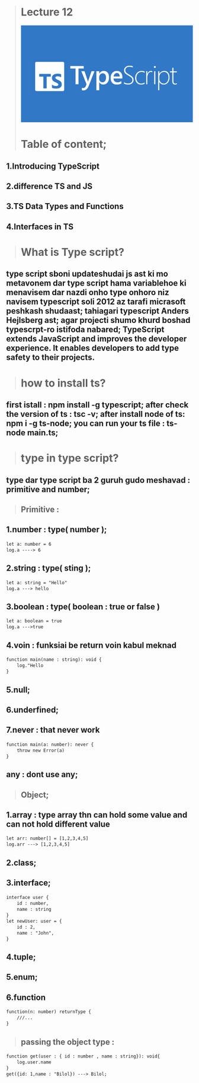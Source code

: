> # Lecture 12
>
> ![](./1_moJeTvW97yShLB7URRj5Kg.png)
>
> # Table of content;

## 1.Introducing TypeScript

## 2.difference TS and JS

## 3.TS Data Types and Functions

## 4.Interfaces in TS

> # What is Type script?

## type script sboni updateshudai js ast ki mo metavonem dar type script hama variablehoe ki menavisem dar nazdi onho type onhoro niz navisem typescript soli 2012 az tarafi micrasoft peshkash shudaast; tahiagari typescript Anders Hejlsberg ast; agar projecti shumo khurd boshad typescrpt-ro istifoda nabared; TypeScript extends JavaScript and improves the developer experience. It enables developers to add type safety to their projects.

> # how to install ts?

## first istall : npm install -g typescript; after check the version of ts : tsc -v; after install node of ts: npm i -g ts-node; you can run your ts file : ts-node main.ts;

> # type in type script?

## type dar type script ba 2 guruh gudo meshavad : primitive and number;

>## Primitive :

## 1.number : type( number );

```
let a: number = 6
log.a ----> 6
```

## 2.string : type( sting );

```
let a: string = "Hello"
log.a ---> hello
```

## 3.boolean : type( boolean : true or false )

```
let a: boolean = true
log.a --->true
```

## 4.voin : funksiai be return voin kabul meknad

```
function main(name : string): void {
    log."Hello
}
```

## 5.null;

## 6.underfined;

## 7.never : that never work

```
function main(a: number): never {
    throw new Error(a)
}
```

## any : dont use any;

>## Object;
## 1.array : type array thn can hold some value and can not hold different value
```
let arr: number[] = [1,2,3,4,5]
log.arr ---> [1,2,3,4,5]
```
## 2.class;
## 3.interface;
```
interface user {
    id : number,
    name : string
}
let newUser: user = {
    id : 2,
    name : "John",
}
```
## 4.tuple;
## 5.enum;
## 6.function
```
function(n: number) returnType {
    ///...
}
```
>## passing the object type : 
```
function get(user : { id : number , name : string}): void{
    log.user.name
}
get({id: 1,name : "Bilol}) ---> Bilol;
```